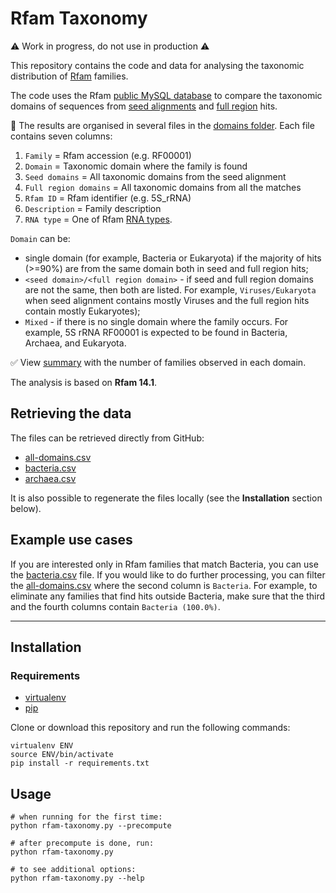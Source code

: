 # Rfam Taxonomy

:warning: Work in progress, do not use in production :warning:

This repository contains the code and data for analysing the taxonomic distribution
of [Rfam](http://rfam.org) families.

The code uses the Rfam [public MySQL database](https://rfam.readthedocs.io/en/latest/database.html)
to compare the taxonomic domains of sequences from [seed alignments](https://rfam.readthedocs.io/en/latest/glossary.html)
and [full region](https://rfam.readthedocs.io/en/latest/glossary.html) hits.

:open_file_folder: The results are organised in several files in the [domains folder](./domains).
Each file contains seven columns:

1. `Family` = Rfam accession (e.g. RF00001)
2. `Domain` = Taxonomic domain where the family is found
3. `Seed domains` = All taxonomic domains from the seed alignment
4. `Full region domains` = All taxonomic domains from all the matches
5. `Rfam ID` = Rfam identifier (e.g. 5S_rRNA)
6. `Description` = Family description
7. `RNA type` = One of Rfam [RNA types](https://rfam.readthedocs.io/en/latest/searching-rfam.html#search-by-entry-type).

`Domain` can be:
- single domain (for example, Bacteria or Eukaryota) if the majority of hits (>=90%) are from the same domain both in seed and full region hits;
- `<seed domain>/<full region domain>` - if seed and full region domains are not the same, then both are listed. For example, `Viruses/Eukaryota` when seed alignment contains mostly Viruses and the full region hits contain mostly Eukaryotes);
- `Mixed` - if there is no single domain where the family occurs. For example, 5S rRNA RF00001 is expected to be found in Bacteria, Archaea, and Eukaryota.

:white_check_mark: View [summary](./domains/summary.md) with the number of families observed in each domain.

The analysis is based on **Rfam 14.1**.

## Retrieving the data

The files can be retrieved directly from GitHub:

- [all-domains.csv](https://raw.githubusercontent.com/Rfam/rfam-taxonomy/master/domains/all-domains.csv)
- [bacteria.csv](https://raw.githubusercontent.com/Rfam/rfam-taxonomy/master/domains/bacteria.csv)
- [archaea.csv](https://raw.githubusercontent.com/Rfam/rfam-taxonomy/master/domains/archaea.csv)

 It is also possible to regenerate the files locally (see the **Installation** section below).

## Example use cases

If you are interested only in Rfam families that match Bacteria, you can use the [bacteria.csv](./domains/bacteria.csv) file. If you would like to do further processing, you can filter the [all-domains.csv](./domains/all-domains.csv) where the second column is `Bacteria`. For example, to eliminate any families that find hits outside Bacteria, make sure that the third and the fourth columns contain `Bacteria (100.0%)`.

--------------------------------------------------------------------------------

## Installation

### Requirements

- [virtualenv](https://virtualenv.pypa.io/en/latest/)
- [pip](https://pypi.org/project/pip/)

Clone or download this repository and run the following commands:

```
virtualenv ENV
source ENV/bin/activate
pip install -r requirements.txt
```

## Usage

```
# when running for the first time:
python rfam-taxonomy.py --precompute

# after precompute is done, run:
python rfam-taxonomy.py

# to see additional options:
python rfam-taxonomy.py --help
```
